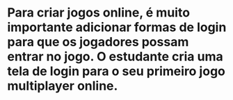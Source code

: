 # Para criar jogos online, é muito importante adicionar formas de login para que os jogadores possam entrar no jogo. O estudante cria uma tela de login para o seu primeiro jogo multiplayer online.
